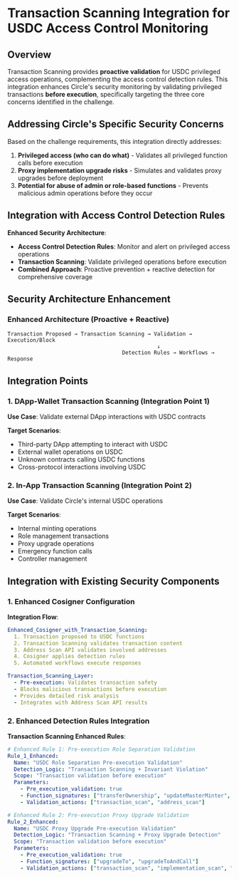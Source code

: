 # Transaction Scanning Integration for USDC Access Control Monitoring

## Overview

Transaction Scanning provides **proactive validation** for USDC privileged access operations, complementing the access control detection rules. This integration enhances Circle's security monitoring by validating privileged transactions **before execution**, specifically targeting the three core concerns identified in the challenge.

## Addressing Circle's Specific Security Concerns

Based on the challenge requirements, this integration directly addresses:

1. **Privileged access (who can do what)** - Validates all privileged function calls before execution
2. **Proxy implementation upgrade risks** - Simulates and validates proxy upgrades before deployment  
3. **Potential for abuse of admin or role-based functions** - Prevents malicious admin operations before they occur

## Integration with Access Control Detection Rules

**Enhanced Security Architecture**:

- **Access Control Detection Rules**: Monitor and alert on privileged access operations
- **Transaction Scanning**: Validate privileged operations before execution
- **Combined Approach**: Proactive prevention + reactive detection for comprehensive coverage

## Security Architecture Enhancement

### Enhanced Architecture (Proactive + Reactive)

```text
Transaction Proposed → Transaction Scanning → Validation → Execution/Block
                                               ↓
                                    Detection Rules → Workflows → Response
```

## Integration Points

### 1. DApp-Wallet Transaction Scanning (Integration Point 1)

**Use Case**: Validate external DApp interactions with USDC contracts

**Target Scenarios**:

- Third-party DApp attempting to interact with USDC
- External wallet operations on USDC
- Unknown contracts calling USDC functions
- Cross-protocol interactions involving USDC

### 2. In-App Transaction Scanning (Integration Point 2)

**Use Case**: Validate Circle's internal USDC operations

**Target Scenarios**:

- Internal minting operations
- Role management transactions
- Proxy upgrade operations
- Emergency function calls
- Controller management

## Integration with Existing Security Components

### 1. Enhanced Cosigner Configuration

**Integration Flow**:

```yaml
Enhanced_Cosigner_with_Transaction_Scanning:
  1. Transaction proposed to USDC functions
  2. Transaction Scanning validates transaction content
  3. Address Scan API validates involved addresses  
  4. Cosigner applies detection rules
  5. Automated workflows execute responses

Transaction_Scanning_Layer:
  - Pre-execution: Validates transaction safety
  - Blocks malicious transactions before execution
  - Provides detailed risk analysis
  - Integrates with Address Scan API results
```

### 2. Enhanced Detection Rules Integration

**Transaction Scanning Enhanced Rules**:

```yaml
# Enhanced Rule 1: Pre-execution Role Separation Validation
Rule_1_Enhanced:
  Name: "USDC Role Separation Pre-execution Validation"
  Detection_Logic: "Transaction Scanning + Invariant Violation"
  Scope: "Transaction validation before execution"
  Parameters:
    - Pre_execution_validation: true
    - Function_signatures: ["transferOwnership", "updateMasterMinter", "updatePauser"]
    - Validation_actions: ["transaction_scan", "address_scan"]

# Enhanced Rule 2: Pre-execution Proxy Upgrade Validation  
Rule_2_Enhanced:
  Name: "USDC Proxy Upgrade Pre-execution Validation"
  Detection_Logic: "Transaction Scanning + Proxy Upgrade Detection"
  Scope: "Transaction validation before execution"
  Parameters:
    - Pre_execution_validation: true
    - Function_signatures: ["upgradeTo", "upgradeToAndCall"]
    - Validation_actions: ["transaction_scan", "implementation_scan", "storage_validation"]
```
